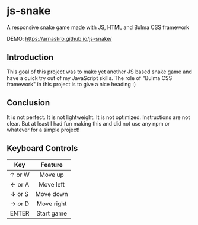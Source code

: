 # js-snake
A responsive snake game made with JS, HTML and Bulma CSS framework

DEMO: https://arnaskro.github.io/js-snake/

## Introduction
This goal of this project was to make yet another JS based snake game and have a quick try out of my JavaScript skills.
The role of "Bulma CSS framework" in this project is to give a nice heading :)

## Conclusion
It is not perfect. It is not lightweight. It is not optimized. Instructions are not clear. 
But at least I had fun making this and did not use any npm or whatever for a simple project!

## Keyboard Controls
Key | Feature
:-: |:-------:
↑ or W| Move up 
← or A| Move left
↓ or S| Move down
→ or D| Move right 
ENTER | Start game

